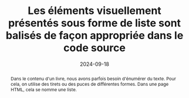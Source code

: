 ---
title: "Les éléments visuellement présentés sous forme de liste sont balisés de façon appropriée dans le code source"
abstract: "Dans le contenu d'un livre, nous avons parfois besoin d'énumérer du texte. Pour cela, on utilise des tirets ou des puces de différentes formes. Dans une page HTML, cela se nomme une liste."
categories: 
    - "Structure et code"
agrege: O4228-E073
opquast: '4 228'
indiceebook: '073'
description: "Règle n°73"
before: "072"
weight: "73"
after: "074"
actif: '1'
layout: rules
date: 2024-09-18
tags: 
    - "Lisibilité"
objectif: 
    - "Améliorer la lisibilité du texte"
    - "Structurer le contenu de la liste"
Meo: 
    - "Utiliser les balises HTML `ul` (pour les listes non ordonnées) et `ol` (pour les listes ordonnées) pour encadrer le contenu de chaque liste, et utiliser les balises `li` pour chaque élément de liste. C'est en CSS que l'on choisit la forme de la puce."
    - "Les listes de définitions sont à marquer avec les balises `dl`, `dt` et `dd`"
Controle: 
    - "Vérifier le code source de la page HTML de l'epub&nbsp;: Il faut que les listes soient dans une balise `ul`, `ol` ou `dl` et que chaque élement soit dans une balise `li`, `dt` ou `dd`"
epubcheck: 
ace: 
humancheck: true
ReadiumGoToolkit: 
Source: 
    - "Opquast"
Referentiel: 
    - "[Web Content Accessibility Guidelines (WCAG)](https://www.w3.org/WAI/standards-guidelines/wcag/)"
steps: 
    - "Production numérique"
---